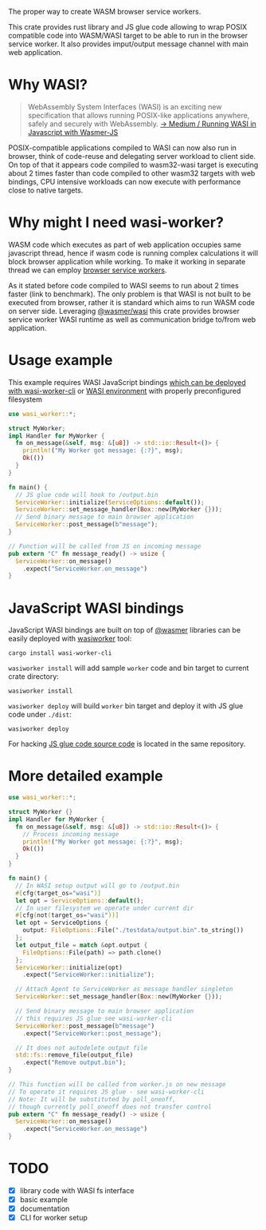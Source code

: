 The proper way to create WASM browser service workers.

This crate provides rust library and JS glue code allowing to wrap POSIX compatible code into WASM/WASI target to be able to run in the browser service worker. It also provides imput/output message channel with main web application.

# Why WASI?

> WebAssembly System Interfaces (WASI) is an exciting new specification that allows running POSIX-like applications anywhere, safely and securely with WebAssembly. [-> Medium / Running WASI in Javascript with Wasmer-JS](https://medium.com/wasmer/wasmer-js-9a53e837b80)

POSIX-compatible applications compiled to WASI can now also run in browser, think of code-reuse and delegating server workload to client side. On top of that it appears code compiled to wasm32-wasi target is executing about 2 times faster than code compiled to other wasm32 targets with web bindings, CPU intensive workloads can now execute with performance close to native targets.

# Why might I need wasi-worker?

WASM code which executes as part of web application occupies same javascript thread, hence if wasm code is running complex calculations it will block browser application while working. To make it working in separate thread we can employ [browser service workers](https://developer.mozilla.org/en-US/docs/Web/API/Service_Worker_API/Using_Service_Workers).

As it stated before code compiled to WASI seems to run about 2 times faster (link to benchmark). The only problem is that WASI is not built to be executed from browser, rather it is standard which aims to run WASM code on server side. Leveraging [@wasmer/wasi](https://github.com/wasmerio/wasmer-js) this crate provides browser service worker WASI runtime as well as communication bridge to/from web application.

# Usage example

This example requires WASI JavaScript bindings [which can be deployed with wasi-worker-cli](https://github.com/dunnock/wasi-worker/tree/master/wasi-worker-cli) or [WASI environment](https://github.com/dunnock/wasi-worker/tree/master/examples/myworker) with properly preconfigured filesystem

```rust
use wasi_worker::*;

struct MyWorker;
impl Handler for MyWorker {
  fn on_message(&self, msg: &[u8]) -> std::io::Result<()> {
    println!("My Worker got message: {:?}", msg);
    Ok(())
  }
}

fn main() {
  // JS glue code will hook to /output.bin
  ServiceWorker::initialize(ServiceOptions::default());
  ServiceWorker::set_message_handler(Box::new(MyWorker {}));
  // Send binary message to main browser application
  ServiceWorker::post_message(b"message");
}

// Function will be called from JS on incoming message
pub extern "C" fn message_ready() -> usize {
  ServiceWorker::on_message()
    .expect("ServiceWorker.on_message")
}
```


# JavaScript WASI bindings

JavaScript WASI bindings are built on top of [@wasmer](https://www.npmjs.com/search?q=%40wasmer) libraries can be easily deployed with [wasiworker](https://github.com/dunnock/wasi-worker/tree/master/wasi-worker-cli) tool:
```
cargo install wasi-worker-cli
```

`wasiworker install` will add sample `worker` code and bin target to current crate directory:
```
wasiworker install
```

`wasiworker deploy` will build `worker` bin target and deploy it with JS glue code under `./dist`:
```
wasiworker deploy
```

For hacking [JS glue code source code](https://github.com/dunnock/wasi-worker/tree/master/wasi-worker-cli/js) is located in the same repository.


# More detailed example

```rust
use wasi_worker::*;

struct MyWorker {}
impl Handler for MyWorker {
  fn on_message(&self, msg: &[u8]) -> std::io::Result<()> {
    // Process incoming message
    println!("My Worker got message: {:?}", msg);
    Ok(())
  }
}

fn main() {
  // In WASI setup output will go to /output.bin
  #[cfg(target_os="wasi")]
  let opt = ServiceOptions::default();
  // In user filesystem we operate under current dir
  #[cfg(not(target_os="wasi"))]
  let opt = ServiceOptions { 
    output: FileOptions::File("./testdata/output.bin".to_string()) 
  };
  let output_file = match &opt.output { 
    FileOptions::File(path) => path.clone() 
  };
  ServiceWorker::initialize(opt)
    .expect("ServiceWorker::initialize");

  // Attach Agent to ServiceWorker as message handler singleton
  ServiceWorker::set_message_handler(Box::new(MyWorker {}));

  // Send binary message to main browser application
  // this requires JS glue see wasi-worker-cli
  ServiceWorker::post_message(b"message")
    .expect("ServiceWorker::post_message");

  // It does not autodelete output file
  std::fs::remove_file(output_file)
    .expect("Remove output.bin");
}

// This function will be called from worker.js on new message
// To operate it requires JS glue - see wasi-worker-cli
// Note: It will be substituted by poll_oneoff, 
// though currently poll_oneoff does not transfer control
pub extern "C" fn message_ready() -> usize {
  ServiceWorker::on_message()
    .expect("ServiceWorker.on_message")
}
```


# TODO

- [X] library code with WASI fs interface
- [X] basic example
- [X] documentation
- [X] CLI for worker setup